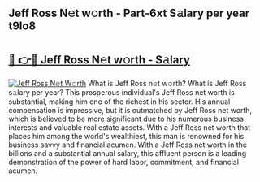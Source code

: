 ## Jeff Ross N𝚎t w𝚘rth - Part-6xt S𝚊lary per year t9lo8

# <h2><a href="http://gc49x4h.nevu.top/?p=Jeff+Ross">🔗 👉🔴 Jeff Ross N𝚎t w𝚘rth - S𝚊lary</a></h2>

[![Jeff Ross N𝚎t W𝚘rth](https://i.imgur.com/Oavwk0R.jpeg)](http://gc49x4h.nevu.top/?p=Jeff+Ross)
What is Jeff Ross n𝚎t w𝚘rth? What is Jeff Ross s𝚊lary per year?
This prosperous individual's Jeff Ross net worth is substantial, making him one of the richest in his sector. His annual compensation is impressive, but it is outmatched by Jeff Ross net worth, which is believed to be more significant due to his numerous business interests and valuable real estate assets. With a Jeff Ross net worth that places him among the world's wealthiest, this man is renowned for his business savvy and financial acumen. With a Jeff Ross net worth in the billions and a substantial annual salary, this affluent person is a leading demonstration of the power of hard labor, commitment, and financial acumen.

